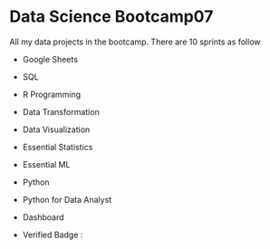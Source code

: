 # Data Science Bootcamp07

All my data projects in the bootcamp. There are 10 sprints as follow

- Google Sheets
- SQL
- R Programming
- Data Transformation
- Data Visualization
- Essential Statistics
- Essential ML
- Python
- Python for Data Analyst
- Dashboard

- Verified Badge :

